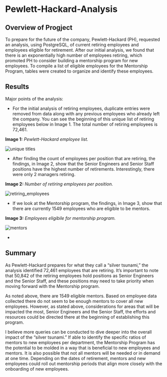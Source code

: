 # Pewlett-Hackard-Analysis
## Overview of Progject
To prepare for the future of the company, Pewlett-Hackard (PH), requested an analysis, using PostgreSQL, of current retiring employees and employees eligible for retirement. After our initial analysis, we found that there is an exponentially high number of employees retiring, which promoted PH to consider building a mentorship program for new employees. To compile a list of eligible employees for the Mentorship Program, tables were created to organize and identify these employees.  

## Results
Major points of the analysis:
- For the initial analysis of retiring employees, duplicate entries were removed from data along with any previous employees who already left the company. You can see the beginning of this unique list of retiring employees below in Image 1. The total number of retiring employees is 72,461.

**Image 1:** *Pewlett-Hackard employee list.*

![unique titles](https://user-images.githubusercontent.com/102122063/169737960-ca0abfff-d01d-41e7-995e-17ffa2873187.PNG)


- After finding the count of employees per position that are retiring, the findings, in Image 2, show that the Senior Engineers and Senior Staff positions have the highest number of retirements. Interestingly, there were only 2 managers retiring. 

**Image 2:** *Number of retiring employees per position.*

![retiring_employees](https://user-images.githubusercontent.com/102122063/169731205-962d5fdb-c605-4d3a-985f-7953277cd6db.PNG)

- If we look at the Mentorship program, the findings, in Image 3, show that there are currently 1549 employees who are eligible to be mentors. 

**Image 3:** *Employees eligibile for mentorship program.*

![mentors](https://user-images.githubusercontent.com/102122063/169737045-bef76aa3-c916-4113-94e4-838d8d312d2d.PNG)

-

## Summary
As Pewlett-Hackard prepares for what they call a “silver tsunami,” the analysis identified 72,461 employees that are retiring. It’s important to note that 50,842 of the retiring employees hold positions as Senior Engineers and the Senior Staff, and these positions may need to take priority when moving forward with the Mentorship program. 

As noted above, there are 1549 eligible mentors. Based on employee data collected there do not seem to be enough mentors to cover all new employees. However, as stated above, considerations for areas that will be impacted the most, Senior Engineers and the Senior Staff, the efforts and resources could be directed there at the beginning of establishing this program. 

I believe more queries can be conducted to dive deeper into the overall impact of the “silver tsunami.” If able to identify the specific ratios of mentors to new employees per department, the Mentorship Program has the potential to be molded in a way that is beneficial to new employees and mentors. It is also possible that not all mentors will be needed or in demand at one time. Depending on the dates of retirement, mentors and new employees could roll out mentorship periods that align more closely with the onboarding of new employees.
